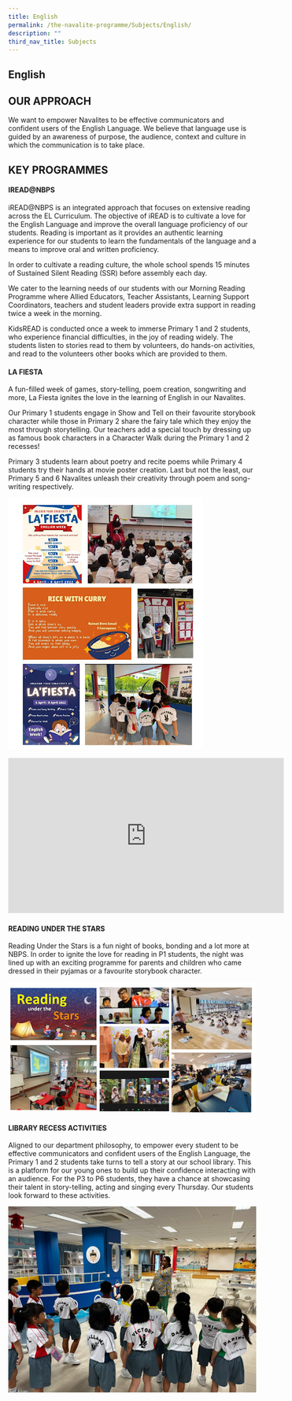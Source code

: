 ```yaml
---
title: English
permalink: /the-navalite-programme/Subjects/English/
description: ""
third_nav_title: Subjects
---
```

## English

## OUR APPROACH  

We want to empower Navalites to be effective communicators and confident users of the English Language. We believe that language use is guided by an awareness of purpose, the audience, context and culture in which the communication is to take place.

KEY PROGRAMMES
--------------

#### IREAD@NBPS

  
iREAD@NBPS is an integrated approach that focuses on extensive reading across the EL Curriculum. The objective of iREAD is to cultivate a love for the English Language and improve the overall language proficiency of our students. Reading is important as it provides an authentic learning experience for our students to learn the fundamentals of the language and a means to improve oral and written proficiency.

In order to cultivate a reading culture, the whole school spends 15 minutes of Sustained Silent Reading (SSR) before assembly each day.

We cater to the learning needs of our students with our Morning Reading Programme where Allied Educators, Teacher Assistants, Learning Support Coordinators, teachers and student leaders provide extra support in reading twice a week in the morning.

KidsREAD is conducted once a week to immerse Primary 1 and 2 students, who experience financial difficulties, in the joy of reading widely. The students listen to stories read to them by volunteers, do hands-on activities, and read to the volunteers other books which are provided to them.  


#### LA FIESTA

A fun-filled week of games, story-telling, poem creation, songwriting and more, La Fiesta ignites the love in the learning of English in our Navalites.&nbsp;

Our Primary 1 students engage in Show and Tell on their favourite storybook character while those in Primary 2 share the fairy tale which they enjoy the most through storytelling. Our teachers add a special touch by dressing up as famous book characters in a Character Walk during the Primary 1 and 2 recesses!&nbsp;

Primary 3 students learn about poetry and recite poems while Primary 4 students try their hands at movie poster creation. Last but not the least, our Primary 5 and 6 Navalites unleash their creativity through poem and song-writing respectively.

![](/images/English/English%201.png)

<iframe allowfullscreen="" allow="accelerometer; autoplay; clipboard-write; encrypted-media; gyroscope; picture-in-picture; web-share" frameborder="0" title="YouTube video player" src="https://www.youtube.com/embed/akFj-VIhHOI" height="315" width="560"></iframe>

#### READING UNDER THE STARS

Reading Under the Stars is a fun night of books, bonding and a lot more at NBPS. In order to ignite the love for reading in P1 students, the night was lined up with an exciting programme for parents and children who came dressed in their pyjamas or a favourite storybook character.

![](/images/English/English%202.png)

#### LIBRARY RECESS ACTIVITIES

Aligned to our department philosophy, to empower every student to be effective communicators and confident users of the English Language, the Primary 1 and 2 students take turns to tell a story at our school library. This is a platform for our young ones to build up their confidence interacting with an audience. For the P3 to P6 students, they have a chance at showcasing their talent in story-telling, acting and singing every Thursday. Our students look forward to these activities.

![](/images/English/English%203.png)